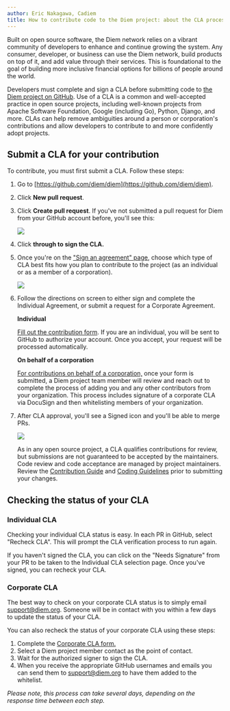 ```yaml
---
author: Eric Nakagawa, Cadiem
title: How to contribute code to the Diem project: about the CLA process
---
```


<script>
    let items = document.getElementsByClassName("post-meta");   
    for (var i = items.length - 1; i >= 0; i--) {
        console.log(items[i], items[i].innerText);
        if (items[i].innerHTML = '<p class="post-meta">December 10, 2019</p>') items[i].innerHTML = '<p class="post-meta">December 10, 2019</p>';
    }
    var slug = location.pathname.slice(location.pathname.lastIndexOf('/')+1);
    var redirect = 'https://diem.org/en-US/blog/' + slug;
    window.location = redirect;    
</script>

Built on open source software, the Diem network relies on a vibrant community of developers to enhance and continue growing the system. Any consumer, developer, or business can use the Diem network, build products on top of it, and add value through their services. This is foundational to the goal of building more inclusive financial options for billions of people around the world.

Developers must complete and sign a CLA before submitting code to [the Diem project on GitHub](https://github.com/diem/diem). Use of a CLA is a common and well-accepted practice in open source projects, including well-known projects from Apache Software Foundation, Google (including Go), Python, Django, and more. CLAs can help remove ambiguities around a person or corporation's contributions and allow developers to contribute to and more confidently adopt projects.

## Submit a CLA for your contribution

To contribute, you must first submit a CLA. Follow these steps:

1. Go to [https://github.com/diem/diem](https://github.com/diem/diem).

2. Click **New pull request**.

3. Click **Create pull request**. If you've not submitted a pull request for Diem from your GitHub account before, you'll see this:

	![](https://diem.org/en-US/wp-content/uploads/sites/23/2019/12/CLA-blog-image-2.png)

4. Click **through to sign the CLA.**

5. Once you're on the [&quot;Sign an agreement&quot; page](https://diem.org/en-US/cla-sign/), choose which type of CLA best fits how you plan to contribute to the project (as an individual or as a member of a corporation).

	![](https://diem.org/en-US/wp-content/uploads/sites/23/2019/12/CLA-blog-image-3.png)

6. Follow the directions on screen to either sign and complete the Individual Agreement, or submit a request for a Corporate Agreement.

	**Individual**

	[Fill out the contribution form](https://diem.org/en-US/cla-sign-individual/). If you are an individual, you will be sent to GitHub to authorize your account. Once you accept, your request will be processed automatically.

	**On behalf of a corporation**

	[For contributions on behalf of a corporation,](https://diem.org/en-US/cla-sign-corporation/) once your form is submitted, a Diem project team member will review and reach out to complete the process of adding you and any other contributors from your organization. This process includes signature of a corporate CLA via DocuSign and then whitelisting members of your organization.


7. After CLA approval, you'll see a Signed icon and you'll be able to merge PRs.

	![](https://diem.org/en-US/wp-content/uploads/sites/23/2019/12/CLA-blog-image-4.png)

	As in any open source project, a CLA qualifies contributions for review, but submissions are not guaranteed to be accepted by the maintainers. Code review and code acceptance are managed by project maintainers. Review the [Contribution Guide](https://developers.diem.org/docs/community/contributing) and [Coding Guidelines](https://developers.diem.org/docs/community/coding-guidelines) prior to submitting your changes.

## Checking the status of your CLA

### Individual CLA
Checking your individual CLA status is easy. In each PR in GitHub, select "Recheck CLA". This will prompt the CLA verification process to run again.

If you haven't signed the CLA, you can click on the "Needs Signature" from your PR to be taken to the Individual CLA selection page. Once you've signed, you can recheck your CLA.

### Corporate CLA
The best way to check on your corporate CLA status is to simply email [support@diem.org](mailto:support@diem.org). Someone will be in contact with you within a few days to update the status of your CLA.

You can also recheck the status of your corporate CLA using these steps:

1. Complete the [Corporate CLA form.](https://diem.org/en-US/cla-sign-corporation/)
2. Select a Diem project member contact as the point of contact.
3. Wait for the authorized signer to sign the CLA.
4. When you receive the appropriate GitHub usernames and emails you can send them to [support@diem.org](mailto:support@diem.org) to have them added to the whitelist.

_Please note, this process can take several days, depending on the response time between each step._
